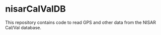 # nisarCalValDB

This repository contains code to read GPS and other data from the NISAR Cal/Val database.
